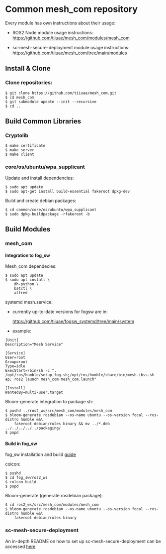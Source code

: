 # Common mesh_com repository

Every module has own instructions about their usage:

- ROS2 Node module usage instructions:
https://github.com/tiiuae/mesh_com/modules/mesh_com

- sc-mesh-secure-deployment module usage instructions:
https://github.com/tiiuae/mesh_com/tree/main/modules

## Install & Clone

### Clone repositories:
```
$ git clone https://github.com/tiiuae/mesh_com.git
$ cd mesh_com
$ git submodule update --init --recursive
$ cd ..
```

## Build Common Libraries

### Cryptolib
```
$ make certificate
$ make server
$ make client
```

### core/os/ubuntu/wpa_supplicant

Update and install dependencies:
```
$ sudo apt update
$ sudo apt-get install build-essential fakeroot dpkg-dev
```

Build and create debian packages:

```
$ cd common/core/os/ubuntu/wpa_supplicant
$ sudo dpkg-buildpackage -rfakeroot -b
```

## Build Modules

### mesh_com

#### Integration to fog_sw

Mesh_com dependecies:
```
$ sudo apt update
$ sudo apt install \
    dh-python \
    batctl \
    alfred

```
systemd mesh.service:
- currently up-to-date versions for fogsw are in:

    https://github.com/tiiuae/fogsw_systemd/tree/main/system

- example:
```
[Unit]
Description="Mesh Service"

[Service]
User=root
Group=root
Type=idle
ExecStart=/bin/sh -c ". /opt/ros/humble/setup_fog.sh;/opt/ros/humble/share/bin/mesh-ibss.sh ap; ros2 launch mesh_com mesh_com.launch"

[Install]
WantedBy=multi-user.target
```

Bloom-generate integration to package.sh:
```
$ pushd ../ros2_ws/src/mesh_com/modules/mesh_com
$ bloom-generate rosdebian --os-name ubuntu --os-version focal --ros-distro humble &&\
    fakeroot debian/rules binary && mv ../*.deb ../../../../../packaging/
$ popd
```

#### Build in fog_sw

fog_sw installation and build [guide](https://github.com/tiiuae/fog_sw#readme)

colcon:
```
$ pushd .
$ cd fog_sw/ros2_ws
$ colcon build
$ popd
```

Bloom-generate (generate rosdebian package):
```
$ cd ros2_ws/src/mesh_com/modules/mesh_com
$ bloom-generate rosdebian --os-name ubuntu --os-version focal --ros-distro humble &&\
    fakeroot debian/rules binary
```

### sc-mesh-secure-deployment
An in-depth README on how to set up sc-mesh-secure-deployment can be accessed [here](modules/sc-mesh-secure-deployment/README.md)
